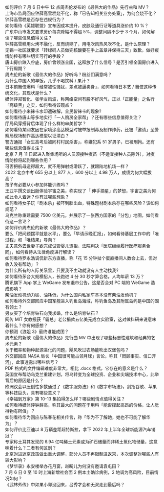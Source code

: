 如何评价 7 月 6 日中午 12 点周杰伦发布的《最伟大的作品》先行曲和 MV？  
上海市监局回应钟薛高雪糕烧不化，称「已告知相关业务处室」，为何会烧不化？钟薛高雪糕是否存在违规行为？  
如何看待《英雄联盟》宣布因成本提升，皮肤及通行证等道具涨价约 10 %？  
广东中山市发文要求房价每次降幅不得超 5%，调整间隔不少于 3 个月，如何解读？哪些信息值得关注？  
钟薛高雪糕用火烤不融化，反而烧糊了，用电吹风热风吹不化，是什么原理？  
无锡一社区就要求「转绿码人员做完核酸要在手上盖章并保持三天」致歉，做好疫情防控有哪些切实可行的手段？  
唐山房价跌入谷底，房价曾领涨全国，这释放了什么信号？是否引领全国房价进入下行周期？  
周杰伦的新歌《最伟大的作品》好听吗？粉丝们满意吗？  
为什么中国人的早饭，几乎不喝饮料 / 果汁？  
日本前舞伎爆料「经常被性骚扰，差点被逼卖身」，如何看待日本艺 / 舞伎这种传统文化，其现状是什么？  
媒体评郑智化、张学友风波，称网络空间有股不好风气，正以「正能量」之名行「高级黑」之实，如何看待该观点？  
如何看待小米徕卡水印遭破解，全民皆徕卡的现象?  
如何看待唐山等多地实行「一人购房全家帮」？还有哪些信息值得关注？  
厅局风穿搭背后体现了什么样的审美哲学？  
如何看待某网友因在家喷涂高达模型时被举报制毒及制作炸药，还被「邀请」至警察局现场制作高达模型以证清白？  
警方通报「女生高考后被同村村民杀害」，称嫌犯系 51 岁男子，已被刑拘。还有哪些信息值得关注？  
北京 7 月 11 日起进入聚集场所的人员须接种疫苗（不适宜接种人员除外），对疫情防控将起到哪些作用？  
可否把航母造得超大，就不用弹射或滑跃了，就跟陆地机场一样？  
2022 北京中考 655 分以上 877 人，600 分以上 4.98 万人，成绩为何大幅拔高？  
孩子有必要从小参加体能训练吗？  
王亚平撰文谈出舱体验宇宙之美，称实现了「 伸手摘星」的梦想，宇宙之美为何如此令人着迷？你有过哪些想象？  
如何看待女子玩「剧本杀」被吓到脑出血，特殊题材剧本杀存在哪些风险？该如何规范？  
乌克兰称重建需要 7500 亿美元，并展示了一张西方国家的「分包」地图，如何看待这一言论？  
如何评价周杰伦的新歌《最伟大的作品》？  
要么「把问题摆平就是水平」，要么「早请示晚汇报」，如何看待基层工作中的「唯过程」和「唯结果」导向？  
丈夫意外去世妻子欲完成试管婴儿遭拒，法院判决「医院继续履行医疗服务合同」，如何看待从法律角度进行解读？  
如何看待罗永浩调侃新东方直播，称「花 15 分钟扯个蛋直播间人数会上去，但对收入没有帮助」？  
为什么所有的人际关系里，只要我不主动就没有人主动找我?  
如何看待茅台大规模招人，长跑进 4 分 30 秒才算合格，人均年薪 13 万？  
腾讯旗下 App 掌上 WeGame 发布退市公告，这是否会对 PC 端的 WeGame 造成影响？  
柴油发动机动力猛、油耗低，为什么国内私家车基本没有柴油发动机？  
如何看待外交部回应中国军舰进入钓鱼岛海域，称钓鱼岛及其附属岛屿是中国的固有领土？  
男友买了个培育钻石向我求婚，什么是培育钻石？  
网传 MIT 女教授获「霸总」老公捐款五亿美元成立实验室，这对做科研来说意味着什么？你有何感想？  
你预测《浪姐 3》最终谁能成团？  
周杰伦的新歌《最伟大的作品》先行曲 MV 中出现了哪些标志性建筑和经典的艺术元素？  
关于概率和物种起源进化的问题，飓风吹过农场能吹出汉堡包吗？  
外交部回应 NASA 局长「中国很可能占领月球」言论，称其「罔顾事实、信口开河」，此事透露出哪些信号？  
PDF 格式的文件编辑难度非常大，相比 .docx 格式，它存在的意义是什么？  
英国宣布帮助乌克兰重建计划，将乌转变为全球投资、企业和尖端技术中心，此举背后的原因是什么？  
欧洲议会以压倒性多数通过了《数字服务法》和《数字市场法》，剑指谷歌、苹果等科技巨头，具有哪些意义？  
《幸福到万家》第 10-13 集拍得怎么样？哪些剧情点值得关注？  
如何看待媒体评钟薛高，称其最大的问题在于用料「能否撑起高昂的价格，让人觉得物有所值」？  
如何看待华为回应与陈春花相关传言，称「华为不了解她，她也不可能了解华为」？  
如何评价比亚迪以 8 万辆差距超特斯拉，拿下 2022 年上半年全球新能源汽车销冠？  
专家称土耳其发现的 6.94 亿吨稀土元素或为矿石储量而非稀土氧化物储量，这意味着什么？二者有何区别？  
北京对进返京政策做出重大调整，部分人员不再限制进返京，本次调整对哪些人有较大影响？  
《梦华录》永安楼举办花月宴，赵盼儿为何没有邀请袁屯田？  
7 月 6 日 0 至 10 时上海新增社会面 2 例本土确诊病例，2 地调为高风险，目前情况如何？  
《武林外传》中如果小郭没回来，吕秀才会和无双走到最后吗？  
